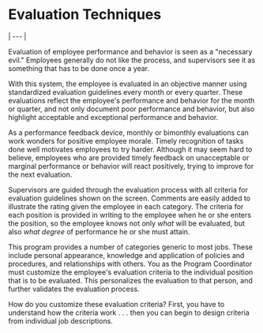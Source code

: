# Evaluation Techniques 
| --- |

Evaluation of employee performance and behavior is seen as a "necessary evil."  Employees generally do not like the process, and supervisors see it as something that has to be done once a year.

With this system, the employee is evaluated in an objective manner using standardized evaluation guidelines every month or every quarter.  These evaluations reflect the employee's performance and behavior for the month or quarter, and not only document poor performance and behavior, but also highlight acceptable and exceptional performance and behavior.

As a performance feedback device, monthly or bimonthly evaluations can work wonders for positive employee morale.  Timely recognition of tasks done well motivates employees to try harder.  Although it may seem hard to believe, employees who are provided timely feedback on unacceptable or marginal performance or behavior will react positively, trying to improve for the next evaluation.

Supervisors are guided through the evaluation process with all criteria for evaluation guidelines shown on the screen.  Comments are easily added to illustrate the rating given the employee in each category.  The criteria for each position is provided in writing to the employee when he or she enters the position, so the employee knows not only *what* will be evaluated, but also *what degree* of performance he or she must attain.

This program provides a number of categories generic to most jobs.  These include personal appearance, knowledge and application of policies and procedures, and relationships with others.  You as the Program Coordinator must customize the employee's evaluation criteria to the individual position that is to be evaluated.  This personalizes the evaluation to that person, and further validates the evaluation process.

How do you customize these evaluation criteria?  First, you have to understand how the criteria work . . . then you can begin to design criteria from individual job descriptions.